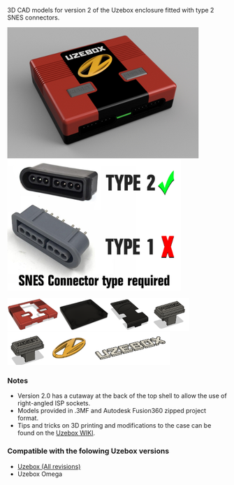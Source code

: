 3D CAD models for version 2 of the Uzebox enclosure fitted with type 2 SNES connectors.

<img src="assets/uzebox-enclosure-v2.jpg" alt="Uzebox Enclosure V2" height="300"  /> <img src="assets/snes_conn_models.jpg" alt="SNES connectors type" height="300" />

<img src="assets/top-shell.png" alt="Top Shell" height="75"/><img src="assets/bottom-shell.png" alt="Shell" height="75"/><img src="assets/cover.png" alt="Cover" height="75"/><img src="assets/power-button.png" alt="Power Button" height="75"/><img src="assets/reset-button.png" alt="Reset Button" height="75"/><img src="assets/logo.png" alt="Logo" height="75"/><img src="assets/text.png" alt="Text" height="75"/>

### Notes
* Version 2.0 has a cutaway at the back of the top shell to allow the use of right-angled ISP sockets.
* Models provided in .3MF and Autodesk Fusion360 zipped project format. 
* Tips and tricks on 3D printing and modifications to the case can be found on the [Uzebox WIKI](https://uzebox.org/wiki/3D_printed_case).

### Compatible with the folowing Uzebox versions
* [Uzebox (All revisions)](https://github.com/Uzebox/uzebox/tree/MoveEagleAndCADtoGit/schematics/Uzebox/V5.0)
* Uzebox Omega


